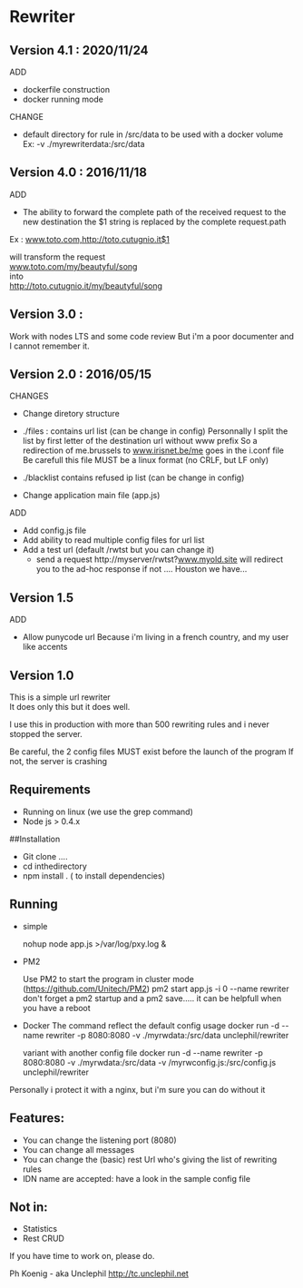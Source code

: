 # Rewriter

## Version 4.1 : 2020/11/24
ADD 
- dockerfile construction
- docker running mode

CHANGE
- default directory for rule in /src/data  to be used with a docker volume 
Ex:  -v ./myrewriterdata:/src/data 


## Version 4.0 : 2016/11/18

ADD
- The ability to forward the complete path of the received request to the new destination
  the $1 string is replaced by the complete request.path

Ex : www.toto.com,http://toto.cutugnio.it$1

will transform the request  
www.toto.com/my/beautyful/song  
  into     
http://toto.cutugnio.it/my/beautyful/song

## Version 3.0 :
Work with nodes LTS
and some code review 
But i'm a poor documenter and I cannot remember it.


## Version 2.0 : 2016/05/15
CHANGES
 - Change diretory structure
  * ./files : contains url list (can be change in config)
    Personnally I split the list by first letter of the destination url without www prefix
    So a redirection of me.brussels to www.irisnet.be/me goes in the i.conf file
    Be carefull this file MUST be a linux format (no CRLF, but LF only)

  * ./blacklist contains refused ip list (can be change in config)
 - Change application main file (app.js)

ADD
- Add config.js file
- Add ability to read multiple config files for url list 
- Add a test url (default /rwtst but you can change it)
  - send a request http://myserver/rwtst?www.myold.site will redirect you to the ad-hoc response
    if not .... Houston we have...


## Version 1.5

ADD
- Allow punycode url 
  Because i'm living in a french country, and my user like accents

## Version 1.0

This is a simple url rewriter  
It does only this but it does well.

I use this in  production with more than 500 rewriting rules and i never stopped the server.

Be careful, the 2 config files MUST exist before the launch of the program
If not, the server is crashing 


## Requirements
* Running on linux (we use the grep command)
* Node js > 0.4.x

##Installation 
* Git clone ....
* cd  inthedirectory
* npm install . ( to install dependencies)

## Running
* simple 

  nohup node app.js >/var/log/pxy.log &

* PM2

  Use PM2 to start the program in cluster mode
  (https://github.com/Unitech/PM2)
  pm2 start app.js -i 0 --name rewriter
  don't forget a pm2 startup and a pm2 save..... it can be helpfull when you have a reboot

* Docker
  The command reflect the default config usage
  docker run -d  --name rewriter -p 8080:8080 -v ./myrwdata:/src/data unclephil/rewriter  

  variant with another config file
  docker run -d  --name rewriter -p 8080:8080 -v ./myrwdata:/src/data -v /myrwconfig.js:/src/config.js unclephil/rewriter  



Personally i protect it with a nginx, but i'm sure you can do without it



## Features:
* You can change the listening port (8080)
* You can change all messages
* You can change the (basic) rest Url who's giving the list of rewriting rules
* IDN name are accepted: have a look in the sample config file


## Not in:
* Statistics
* Rest CRUD 

If you have time to work on, please do.

Ph Koenig - aka Unclephil
http://tc.unclephil.net
